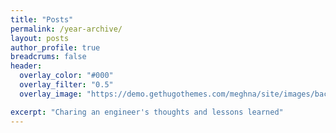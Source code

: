 ```yaml
---
title: "Posts"
permalink: /year-archive/
layout: posts
author_profile: true
breadcrums: false
header:
  overlay_color: "#000"
  overlay_filter: "0.5"
  overlay_image: "https://demo.gethugothemes.com/meghna/site/images/backgrounds/hero-area.jpg"

excerpt: "Charing an engineer's thoughts and lessons learned"
---
```

